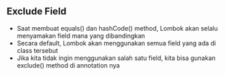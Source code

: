 ## Exclude Field
* Saat membuat equals() dan hashCode() method, Lombok akan selalu menyamakan field mana yang dibandingkan
* Secara default, Lombok akan menggunakan semua field yang ada di class tersebut
* Jika kita tidak ingin menggunakan salah satu field, kita bisa gunakan exclude() method di annotation nya
